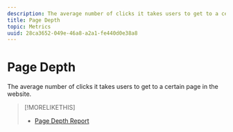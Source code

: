 ```yaml
---
description: The average number of clicks it takes users to get to a certain page in the website.
title: Page Depth
topic: Metrics
uuid: 28ca3652-049e-46a8-a2a1-fe440d0e38a8
---
```


# Page Depth

The average number of clicks it takes users to get to a certain page in the website.

>[!MORELIKETHIS]
>
>* [Page Depth Report](/help/components/c-variables/dimensionslist/reports-page-depth.md)
